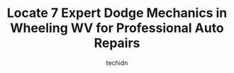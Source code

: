 ---
layout: ampstory
image: https://images.unsplash.com/photo-1580151297944-7c4cedd0c5b2?ixlib=rb-4.0.3&ixid=MnwxMjA3fDB8MHxwaG90by1wYWdlfHx8fGVufDB8fHx8&auto=format&fit=crop&w=640&h=853&q=80
author: techidn
featured: false
description: Trust your vehicles maintenance and repairs to the 7 best Dodge Mechanic in Wheeling WV, USA. With their extensive experience, cutting-edge technology, and commitment to customer satisfacti
title: Locate 7 Expert Dodge Mechanics in Wheeling WV for Professional Auto Repairs
cover:
   title: Locate 7 Expert Dodge Mechanics in Wheeling WV for Professional Auto Repairs
   subtitle: Rickpate
   background: https://images.unsplash.com/photo-1580151297944-7c4cedd0c5b2?ixlib=rb-4.0.3&ixid=MnwxMjA3fDB8MHxwaG90by1wYWdlfHx8fGVufDB8fHx8&auto=format&fit=crop&w=640&h=853&q=80

pages: 
 - layout: thirds
   top: <h1>#1 Pauls Tire Services</h1>
   bottom: "<p>Highly recommend! Great people, best prices, they get ya in and out fast!</p>"
   background: https://www.knot35.com/toplist/wp-content/uploads/2023/06/best-dodge-mechanic-1-in-wheeling-wv-1685840833.jpeg
   backgroundblur: true
 - layout: thirds
   top: <h1>#2 ASAP Auto Repair</h1>
   bottom: "<p>112 16th St, Wheeling, WV 26003, United States</p>"
   background: https://www.knot35.com/toplist/wp-content/uploads/2023/06/best-dodge-mechanic-2-in-wheeling-wv-1685840833.jpeg
   cta:
      link: https://www.knot35.com/toplist/locate-7-expert-dodge-mechanics-in-wheeling-wv-for-professional-auto-repairs/
      text: Locate 7 Expert Dodge Mechanics in Wheeling WV for Professional Auto Repairs
 - layout: thirds
   top: <h1>#3 Elm Grove Collision Center</h1>
   bottom: "<p>27 Peters Run Rd, Wheeling, WV 26003, United States</p>"
   background: https://www.knot35.com/toplist/wp-content/uploads/2023/06/best-dodge-mechanic-3-in-wheeling-wv-1685840833.jpeg
   cta:
      link: https://www.knot35.com/toplist/locate-7-expert-dodge-mechanics-in-wheeling-wv-for-professional-auto-repairs/
      text: Locate 7 Expert Dodge Mechanics in Wheeling WV for Professional Auto Repairs
 - layout: thirds
   top: <h1>#4 The Auto Shop</h1>
   bottom: "<p>617 Fulton St, Wheeling, WV 26003, United States</p>"
   background: https://images.unsplash.com/photo-1536745287225-21d689278fd1?ixlib=rb-4.0.3&ixid=MnwxMjA3fDB8MHxwaG90by1wYWdlfHx8fGVufDB8fHx8&auto=format&fit=crop&w=640&h=853&q=80
   cta:
      link: https://www.knot35.com/toplist/locate-7-expert-dodge-mechanics-in-wheeling-wv-for-professional-auto-repairs/
      text: Locate 7 Expert Dodge Mechanics in Wheeling WV for Professional Auto Repairs
 - layout: thirds
   top: <h1>#5 Jerrys Auto Service</h1>
   bottom: "<p>1001 Mount Dechantal Rd, Wheeling, WV 26003, United States</p>"
   background: https://images.unsplash.com/photo-1547366785-564103df7e13?ixlib=rb-4.0.3&ixid=MnwxMjA3fDB8MHxwaG90by1wYWdlfHx8fGVufDB8fHx8&auto=format&fit=crop&w=640&h=853&q=80
   cta:
      link: https://www.knot35.com/toplist/locate-7-expert-dodge-mechanics-in-wheeling-wv-for-professional-auto-repairs/
      text: Locate 7 Expert Dodge Mechanics in Wheeling WV for Professional Auto Repairs
 - layout: thirds
   top: <h1>#6 Schmidt Brothers Tire & Service Center</h1>
   bottom: "<p>2811 Eoff St, Wheeling, WV 26003, United States</p>"
   background: https://images.unsplash.com/photo-1580610447943-1bfbef5efe07?ixlib=rb-4.0.3&ixid=MnwxMjA3fDB8MHxwaG90by1wYWdlfHx8fGVufDB8fHx8&auto=format&fit=crop&w=640&h=853&q=80
   cta:
      link: https://www.knot35.com/toplist/locate-7-expert-dodge-mechanics-in-wheeling-wv-for-professional-auto-repairs/
      text: Locate 7 Expert Dodge Mechanics in Wheeling WV for Professional Auto Repairs
 - layout: thirds
   top: <h1>#7 Wheeling Auto Body</h1>
   bottom: "<p>63 29th St #4161, Wheeling, WV 26003, United States</p>"
   background: https://images.unsplash.com/photo-1602536052359-ef94c21c5948?ixlib=rb-4.0.3&ixid=MnwxMjA3fDB8MHxwaG90by1wYWdlfHx8fGVufDB8fHx8&auto=format&fit=crop&w=640&h=853&q=80
   cta:
      link: https://www.knot35.com/toplist/locate-7-expert-dodge-mechanics-in-wheeling-wv-for-professional-auto-repairs/
      text: Locate 7 Expert Dodge Mechanics in Wheeling WV for Professional Auto Repairs
 - layout: thirds
   middle: Continue reading...
   background: https://images.unsplash.com/photo-1597773150796-e5c14ebecbf5?ixlib=rb-4.0.3&ixid=MnwxMjA3fDB8MHxwaG90by1wYWdlfHx8fGVufDB8fHx8&auto=format&fit=crop&w=640&h=853&q=80
   cta:
      link: https://www.knot35.com/toplist/locate-7-expert-dodge-mechanics-in-wheeling-wv-for-professional-auto-repairs/
      text: Locate 7 Expert Dodge Mechanics in Wheeling WV for Professional Auto Repairs
      
---